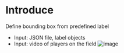 # Introduce 
Define bounding box from predefined label
- Input: JSON file, label objects
- Input: video of players on the field
![image](https://github.com/user-attachments/assets/8634eb4e-d643-4037-a1bf-872cb8cc0d3d)

